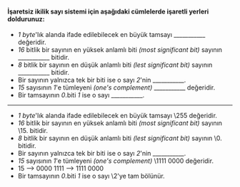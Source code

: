 #### İşaretsiz ikilik sayı sistemi için aşağıdaki cümlelerde işaretli yerleri doldurunuz:

* _1 byte_'lık alanda ifade edilebilecek en büyük tamsayı \___________  değeridir.
* _16_ bitlik bir sayının en yüksek anlamlı biti _(most significant bit)_ sayının \___________ bitidir.
* _8_ bitlik bir sayının en düşük anlamlı biti _(lest significant bit)_ sayının \___________ bitidir.
* Bir sayının yalnızca tek bir biti ise o sayı _2_'nin  \___________.
* _15_ sayısının _1_'e tümleyeni _(one's complement)_  \___________ değeridir.
* Bir tamsayının _0_.biti _1_ ise o sayı \___________.


*******************************************************************************************************


* _1 byte_'lık alanda ifade edilebilecek en büyük tamsayı \255  değeridir.
* _16_ bitlik bir sayının en yüksek anlamlı biti _(most significant bit)_ sayının \15. bitidir.
* _8_ bitlik bir sayının en düşük anlamlı biti _(lest significant bit)_ sayının \0. bitidir.
* Bir sayının yalnızca tek bir biti ise o sayı _2_'nin  \___________.
* _15_ sayısının _1_'e tümleyeni _(one's complement)_  \1111 0000 değeridir.
* 15 --> 0000 1111 --> 1111 0000
* Bir tamsayının _0_.biti _1_ ise o sayı \2'ye tam bölünür.
